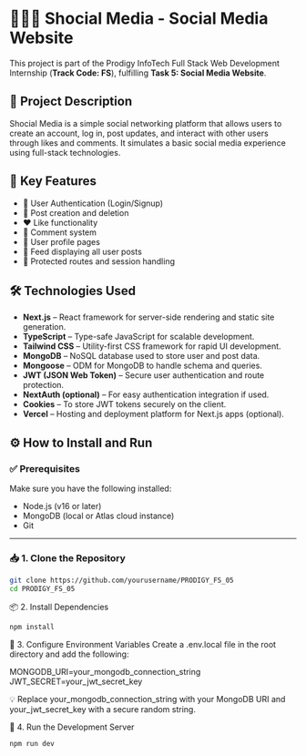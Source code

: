 # 🧑‍🤝‍🧑 Shocial Media - Social Media Website

This project is part of the Prodigy InfoTech Full Stack Web Development Internship (**Track Code: FS**), fulfilling **Task 5: Social Media Website**.

## 📌 Project Description

Shocial Media is a simple social networking platform that allows users to create an account, log in, post updates, and interact with other users through likes and comments. It simulates a basic social media experience using full-stack technologies.

## 🚀 Key Features

- 🔐 User Authentication (Login/Signup)
- 📃 Post creation and deletion
- ❤️ Like functionality
- 💬 Comment system
- 👤 User profile pages
- 🧾 Feed displaying all user posts
- 🧭 Protected routes and session handling

## 🛠️ Technologies Used

- **Next.js** – React framework for server-side rendering and static site generation.
- **TypeScript** – Type-safe JavaScript for scalable development.
- **Tailwind CSS** – Utility-first CSS framework for rapid UI development.
- **MongoDB** – NoSQL database used to store user and post data.
- **Mongoose** – ODM for MongoDB to handle schema and queries.
- **JWT (JSON Web Token)** – Secure user authentication and route protection.
- **NextAuth (optional)** – For easy authentication integration if used.
- **Cookies** – To store JWT tokens securely on the client.
- **Vercel** – Hosting and deployment platform for Next.js apps (optional).



## ⚙️ How to Install and Run

### ✅ Prerequisites

Make sure you have the following installed:

- Node.js (v16 or later)
- MongoDB (local or Atlas cloud instance)
- Git

---

### 📥 1. Clone the Repository

```bash
git clone https://github.com/yourusername/PRODIGY_FS_05
cd PRODIGY_FS_05
```
📦 2. Install Dependencies
```bash
npm install
```
🔐 3. Configure Environment Variables
Create a .env.local file in the root directory and add the following:

MONGODB_URI=your_mongodb_connection_string
JWT_SECRET=your_jwt_secret_key

💡 Replace your_mongodb_connection_string with your MongoDB URI and your_jwt_secret_key with a secure random string.

🏁 4. Run the Development Server
```bash
npm run dev
```


